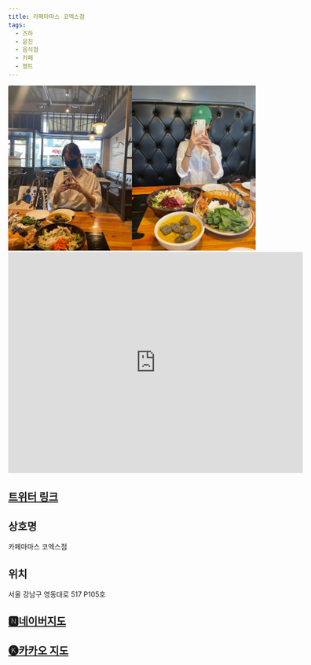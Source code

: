 ```yaml
---
title: 카페마마스 코엑스점
tags:
  - 즈하
  - 윤진
  - 음식점
  - 카페
  - 멤트
---
```

<img src="assets/FsDYlu7agAE7_QP.jpg">

<iframe src="https://www.google.com/maps/embed?pb=!1m18!1m12!1m3!1d3164.751223205284!2d127.05688041185388!3d37.51378527193576!2m3!1f0!2f0!3f0!3m2!1i1024!2i768!4f13.1!3m3!1m2!1s0x357ca46b26c1760b%3A0xdc01d5b2bc20c894!2z7Lm07Y6Y66eI66eI7IqkIOy9lOyXkeyKpOygkA!5e0!3m2!1sko!2skr!4v1741362427641!5m2!1sko!2skr" width="600" height="450" style="border:0;" allowfullscreen="" loading="lazy" referrerpolicy="no-referrer-when-downgrade"></iframe>

## [트위터 링크](https://x.com/IM_LESSERAFIM/status/1639548415473516549)

## 상호명
카페마마스 코엑스점

## 위치
서울 강남구 영동대로 517 P105호


## [🅽네이버지도](https://naver.me/FPn5ubwj)

## [🅚카카오 지도](https://place.map.kakao.com/23825000)